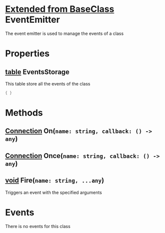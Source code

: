 # [Extended from BaseClass](BaseClass.md) EventEmitter 
The event emitter is used to manage the events of a class
	 
# Properties

## [table](table.md) EventsStorage 
This table store all the events of the class
 
```lua
{ }
```


# Methods
## [Connection](Connection.md) On(`name: string, callback: () -> any`) 
 
## [Connection](Connection.md) Once(`name: string, callback: () -> any`) 
 
## [void](https://create.roblox.com/docs/scripting/luau/nil) Fire(`name: string, ...any`) 
 Triggers an event with the specified arguments
	


# Events
There is no events for this class


